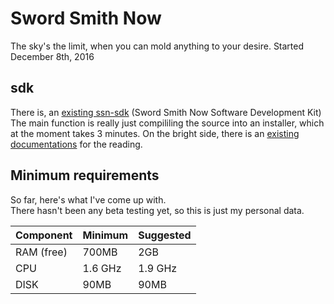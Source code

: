 # Sword Smith Now
The sky's the limit, when you can mold anything to your desire. Started December 8th, 2016    
## sdk
There is, an [existing ssn-sdk](https://github.com/CalderWhite/ssn-sdk) (Sword Smith Now Software Development Kit)    
The main function is really just compililing the source into an installer, which at the moment takes 3 minutes.
On the bright side, there is an [existing documentations](http://sword-smith-now-docs.readthedocs.io/en/latest/index.html) for the reading.


## Minimum requirements
So far, here's what I've come up with.    
There hasn't been any beta testing yet, so this is just my personal data.    

| Component      | Minimum    | Suggested      |
| :------------- | :--------- | :------------- |
| RAM  (free)    | 700MB      | 2GB            | 
| CPU            | 1.6 GHz    | 1.9 GHz        |
| DISK           | 90MB       | 90MB           |
